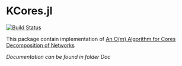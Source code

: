 KCores.jl
=====
[![Build Status](https://travis-ci.org/johnybx/KCores.jl.svg?branch=master)](https://travis-ci.org/johnybx/KCores.jl)

This package contain implementation of [An O(m) Algorithm for Cores Decomposition of Networks](http://vlado.fmf.uni-lj.si/pub/networks/doc/cores/cores.pdf)

*Documentation can be found in folder Doc*